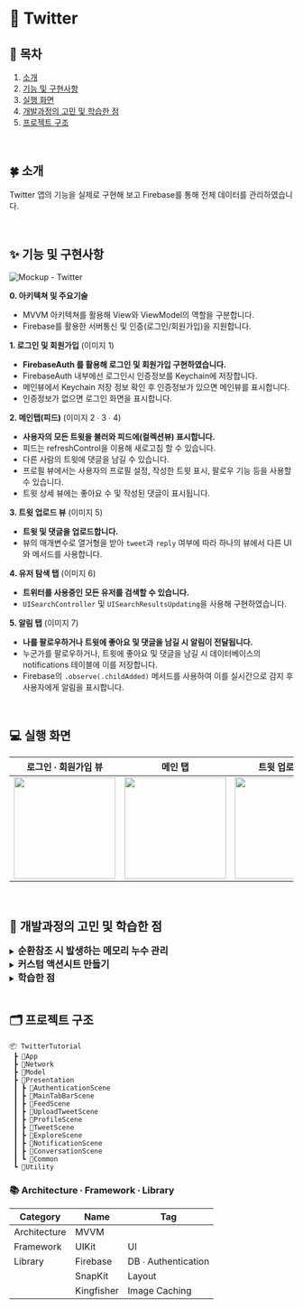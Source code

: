 # 📨 Twitter

## 📖 목차
1. [소개](#-소개)
2. [기능 및 구현사항](#-기능-및-구현사항)
3. [실행 화면](#-실행-화면)
4. [개발과정의 고민 및 학습한 점](#-개발과정의-고민-및-학습한-점)
5. [프로젝트 구조](#-프로젝트-구조)

</br>

## 🍀 소개
Twitter 앱의 기능을 실제로 구현해 보고 Firebase를 통해 전체 데이터를 관리하였습니다.

</br>

## ✨ 기능 및 구현사항
![Mockup - Twitter](https://github.com/user-attachments/assets/b13743a7-5277-4e9c-ae2b-c456abf94549)

**0. 아키텍쳐 및 주요기술** 
  - MVVM 아키텍쳐를 활용해 View와 ViewModel의 역할을 구분합니다.
  - Firebase를 활용한 서버통신 및 인증(로그인/회원가입)을 지원합니다.

**1. 로그인 및 회원가입** (이미지 1)
  - **FirebaseAuth 를 활용해 로그인 및 회원가입 구현하였습니다.**
  - FirebaseAuth 내부에선 로그인시 인증정보를 Keychain에 저장합니다.
  - 메인뷰에서 Keychain 저장 정보 확인 후 인증정보가 있으면 메인뷰를 표시합니다.
  - 인증정보가 없으면 로그인 화면을 표시합니다.

**2. 메인탭(피드)** (이미지 2 ∙ 3 ∙ 4)
  - **사용자의 모든 트윗을 불러와 피드에(컬렉션뷰) 표시합니다.**
  - 피드는 refreshControl을 이용해 새로고침 할 수 있습니다.
  - 다른 사람의 트윗에 댓글을 남길 수 있습니다.
  - 프로필 뷰에서는 사용자의 프로필 설정, 작성한 트윗 표시, 팔로우 기능 등을 사용할 수 있습니다.
  - 트윗 상세 뷰에는 좋아요 수 및 작성된 댓글이 표시됩니다.

**3. 트윗 업로드 뷰** (이미지 5)
  - **트윗 및 댓글을 업로드합니다.**
  - 뷰의 매개변수로 열거형을 받아 `tweet`과 `reply` 여부에 따라 하나의 뷰에서 다른 UI와 메서드를 사용합니다.

**4. 유저 탐색 탭** (이미지 6)
  - **트위터를 사용중인 모든 유저를 검색할 수 있습니다.**
  - `UISearchController` 및 `UISearchResultsUpdating`을 사용해 구현하였습니다.

**5. 알림 탭** (이미지 7)
  - **나를 팔로우하거나 트윗에 좋아요 및 댓글을 남길 시 알림이 전달됩니다.**
  - 누군가를 팔로우하거나, 트윗에 좋아요 및 댓글을 남길 시 데이터베이스의 notifications 테이블에 이를 저장합니다.
  - Firebase의 `.observe(.childAdded)` 메서드를 사용하여 이를 실시간으로 감지 후 사용자에게 알림을 표시합니다.

</br>

## 💻 실행 화면 
|로그인 ∙ 회원가입 뷰|메인 탭|트윗 업로드 뷰|유저 탐색 탭|알림 탭|
|-|-|-|-|-|
|<img width="180" src="https://github.com/user-attachments/assets/98efcbb4-c759-4c04-b8fd-51a219ce6de5">|<img width="180" src="https://github.com/user-attachments/assets/179a7f50-8951-4144-9107-87fba667113c">|<img width="180" src="https://github.com/user-attachments/assets/1aba7385-0c9d-4d87-93cb-def92b3acd55">|<img width="180" src="https://github.com/user-attachments/assets/84c4c777-e58d-4ac5-8ea9-252a552a8cf4">|<img width="180" src="https://github.com/user-attachments/assets/80037d27-989c-404d-abf8-428263a102d6">|


</br>

## 🤔 개발과정의 고민 및 학습한 점
<details>
<summary><strong style="font-size: 1.2em;">순환참조 시 발생하는 메모리 누수 관리</strong></summary>
<br>

**커스텀 델리게이트 패턴을 사용하면서 순환참조가 일어나는 상황이 발생하였습니다.**

`ProfileController` 클래스가 참조하는 컬렉션뷰의 헤더로 `ProfileHeader`의 인스턴스가 할당되면서 참조가 발생하였습니다. 이어서 `ProfileHeader`의 delegate 로 `ProfileController(self)`가 할당되면서 다시 참조가 발생합니다. 이는 서로 강하게 참조하고 있기 때문에 순환참조가 발생하는 상황이며 이것이 메모리 누수를 야기하였습니다.

```swift
// ProfileController
extension ProfileController {
    override func collectionView(_ collectionView: UICollectionView, viewForSupplementaryElementOfKind kind: String, at indexPath: IndexPath) -> UICollectionReusableView {
        let header = collectionView.dequeueReusableSupplementaryView(ofKind: kind, withReuseIdentifier: headerIdentifier, for: indexPath) as! ProfileHeader
        header.user = user
        header.delegate = self
        return header
    }
}
// ProfileHeader
class ProfileHeader: UICollectionReusableView {
    var delegate: ProfileHeaderDelegate?
    // weak var delegate: ProfileHeaderDelegate?
    // ... [후략] ...
}
```

**메모리 누수를 실험을 통해 그래프로 확인하기**

순환참조를 방지하는 것은 `weak var delegate`와 같이 약한 참조로 변경하면 해결할 수 있습니다. 하지만 실제로 메모리 누수가 발생할 경우 메모리 그래프가 어떻게 변하는지 확인해 보았습니다. 

`weak`를 써준 경우와 안 써준 경우 각각 열 번씩 `ProfileController` 뷰를 열고 닫은 후 메모리 사용량을 비교해 본 결과입니다. `weak`를 써주지 않은 경우 반대의 경우보다 4MB의 메모리가 더 사용되고 있음을 확인할 수 있습니다.

커스텀 델리게이트 패턴을 사용하는 경우와 클로저가 `self`를 캡처하는 경우에 기계적으로 `weak`를 써줄 때가 많았지만, 메모리 누수 상황을 실험하면서 약한 참조의 중요성을 확인할 수 있었습니다.
    
<img width="250" src="https://hackmd.io/_uploads/SkqJYuuzkl.png">

<img width="250" src="https://hackmd.io/_uploads/SJNZYuOf1e.png">
</details>

<details>
<summary><strong style="font-size: 1.2em;">커스텀 액션시트 만들기</strong></summary>
    
<br>
    
<img width="300" src="https://hackmd.io/_uploads/S1BctduzJx.png">

<br>
<br>

**UIAlertController와 최대한 유사하게 구현하기**

`UIAlertController`와 같이 네비게이션바나 탭바 위를 덮어야 하고, 뒷배경이 흐려져야 합니다. 기존의 `ViewController`를 `present`하거나, `navigationController`에서 `pushViewController`하는 방식으로는 구현하기 어려운 문제였습니다.

**뷰의 계층구조**

배경의 뷰를 그대로 살리면서 앞단에 액션시트를 추가하려면 뷰 계층구조의 루트 컨테이너인 UIWindow에 뷰를 추가해야합니다. 뷰 계층구조는 넓게 보면 UIScreen - UIWindowScene - UIWindow로 구성되어 있는데, UIWindowScene을 통해서 UIWindow에 접근할 수 있습니다. `isKeyWindow` 속성은 현재 사용자 입력을 받는 UIWindow를 의미하기에 해당 속성이 true인 UIWindow에 접근하여 원하는 작업을 수행할 수 있습니다.

```swift
// ActionSheetLauncher
func show() {
    guard let windowScene = UIApplication.shared.connectedScenes.first as? UIWindowScene else { return }
    guard let window = windowScene.windows.first(where: { $0.isKeyWindow }) else { return }
    
    window.addSubview(blackView)
    blackView.frame = window.frame
    
    window.addSubview(tableView)
    tableView.frame = CGRect(x: 0, y: window.frame.height, width: window.frame.width, height: actionSheetHeight)
    
    UIView.animate(withDuration: 0.5) {
        self.blackView.alpha = 1
        self.tableView.frame.origin.y -= self.actionSheetHeight
    }
}
```

</details>

<details>
<summary><strong style="font-size: 1.2em;">학습한 점</strong></summary>

## 커스텀 델리게이트 패턴

### 뷰 컨트롤러간의 소통을 통해 이벤트 처리를 할 때, 커스텀 델리게이트 패턴을 사용합니다.

```swift
// FeedController
extension FeedController {
    override func collectionView(_ collectionView: UICollectionView, cellForItemAt indexPath: IndexPath) -> UICollectionViewCell {
        let cell = collectionView.dequeueReusableCell(withReuseIdentifier: reuseIdentifier, for: indexPath) as! TweetCell
        cell.delegate = self
        return cell
    }
}
extension FeedController: TweetCellDelegate {
    func handleProfileImageTapped(_ cell: TweetCell) {
        let vc = ProfileController(user: user)
        navigationController?.pushViewController(vc, animated: true)
    }
}

// TweetCell
protocol TweetCellDelegate: AnyObject {
    func handleProfileImageTapped(_ cell: TweetCell)
}
class TweetCell : UICollectionViewCell {
    weak var delegate: TweetCellDelegate?
    
    @objc func handleProfileImageTapped() {
        delegate?.handleProfileImageTapped(self)
    }
}
```

## Enum을 활용해 재사용 가능한 코드를 작성합니다.

<img width="200" src="https://hackmd.io/_uploads/SyaW5_OGyl.png">
<img width="200" src="https://hackmd.io/_uploads/SJpbc_Oz1l.png">

위 그림과 같이 트윗을 작성하는 뷰와 다른 사람의 트윗에 대해 댓글을 작성한 뷰는 매우 유사합니다. 뷰를 따로 만들지 않고, 하나의 뷰에 매개변수로 `tweet`과 `reply` 케이스를 가지는 Enum을 전달하여 재사용 가능한 뷰를 구현하였습니다. 

`reply` 케이스는 연관값을 매개변수로 받아 어떤 tweet에 대한 reply인지도 구분하도록 하였습니다. 작성된 글을 업로드하는 메서드에서도 케이스 별로 다른 코드를 작성해 주었습니다.

```swift
// UploadTweetViewModel
enum UploadTweetConfiguration {
    case tweet
    case reply(Tweet)
}

class UploadTweetViewModel {
    let actionButtonTitle: String
    init(config: UploadTweetConfiguration) {
        switch config {
        case .tweet:
            actionButtonTitle = "Tweet"
        case .reply(let tweet):
            actionButtonTitle = "Reply"
        }
    }
}

// uploadTweetController
class UploadTweetController: UIViewController {
    private let config: UploadTweetConfiguration
    private lazy var viewModel = UploadTweetViewModel(config: config)
    
    @objc func handleUploadTweet() {
        TweetService.shared.uploadTweet(caption: caption, type: config) 
    }
}

// TweetService
struct TweetService {
    func uploadTweet(caption: String, type: UploadTweetConfiguration, completion: @escaping ( Error?, DatabaseReference) -> Void) {       
        switch type {
        case .tweet:
            REF_TWEETS.childByAutoId().updateChildValues(values) { err, ref in
                REF_USER_TWEETS.child(uid).updateChildValues([tweetID: 1], withCompletionBlock: completion)
            }
        case .reply(let tweet):
            REF_TWEET_REPLIES.child(tweet.tweetID).childByAutoId().updateChildValues(values, withCompletionBlock: completion)
        }
    }
}
```

</details>

</br>

## 🗂 프로젝트 구조

~~~
📦 TwitterTutorial
 ┣ 📂App
 ┣ 📂Network
 ┣ 📂Model
 ┣ 📂Presentation
 ┃ ┣ 📂AuthenticationScene
 ┃ ┣ 📂MainTabBarScene
 ┃ ┣ 📂FeedScene
 ┃ ┣ 📂UploadTweetScene
 ┃ ┣ 📂ProfileScene
 ┃ ┣ 📂TweetScene
 ┃ ┣ 📂ExploreScene
 ┃ ┣ 📂NotificationScene
 ┃ ┣ 📂ConversationScene
 ┃ ┗ 📂Common
 ┗ 📂Utility
~~~

### 📚 Architecture ∙ Framework ∙ Library

| Category| Name | Tag |
| ---| --- | --- |
| Architecture| MVVM |  |
| Framework| UIKit | UI |
|Library | Firebase | DB ∙ Authentication |
| | SnapKit | Layout |
| | Kingfisher | Image Caching |

</br>
